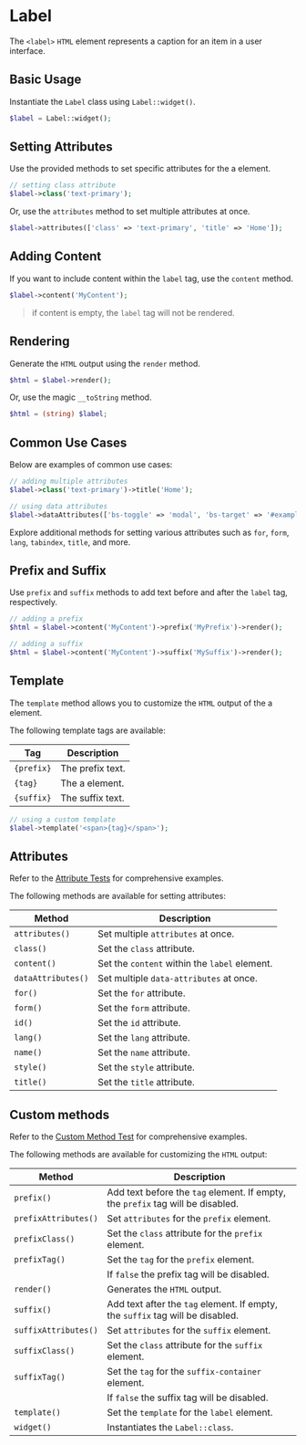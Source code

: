 # Label

The `<label>` `HTML` element represents a caption for an item in a user interface.

## Basic Usage

Instantiate the `Label` class using `Label::widget()`.

```php
$label = Label::widget();
```

## Setting Attributes

Use the provided methods to set specific attributes for the a element.

```php
// setting class attribute
$label->class('text-primary');
```

Or, use the `attributes` method to set multiple attributes at once.

```php
$label->attributes(['class' => 'text-primary', 'title' => 'Home']);
```

## Adding Content

If you want to include content within the `label` tag, use the `content` method.

```php
$label->content('MyContent');
```

> if content is empty, the `label` tag will not be rendered.


## Rendering

Generate the `HTML` output using the `render` method.

```php
$html = $label->render();
```

Or, use the magic `__toString` method.

```php
$html = (string) $label;
```

## Common Use Cases

Below are examples of common use cases:

```php
// adding multiple attributes
$label->class('text-primary')->title('Home');

// using data attributes
$label->dataAttributes(['bs-toggle' => 'modal', 'bs-target' => '#exampleModal', 'analytics' => 'trackClick']);
```

Explore additional methods for setting various attributes such as `for`, `form`, `lang`, `tabindex`, `title`, and more.

## Prefix and Suffix

Use `prefix` and `suffix` methods to add text before and after the `label` tag, respectively.

```php
// adding a prefix
$html = $label->content('MyContent')->prefix('MyPrefix')->render();

// adding a suffix
$html = $label->content('MyContent')->suffix('MySuffix')->render();
```

## Template

The `template` method allows you to customize the `HTML` output of the a element.

The following template tags are available:

| Tag        | Description      |
| ---------- | ---------------- |
| `{prefix}` | The prefix text. |
| `{tag}`    | The a element.   |
| `{suffix}` | The suffix text. |

```php
// using a custom template
$label->template('<span>{tag}</span>');
```

## Attributes

Refer to the [Attribute Tests](https://github.com/php-forge/html/blob/main/tests/FormControl/Label/AttributeTest.php)
for comprehensive examples.

The following methods are available for setting attributes:

| Method            | Description                                                                                      |
| ----------------- | ------------------------------------------------------------------------------------------------ |
| `attributes()`    | Set multiple `attributes` at once.                                                               |
| `class()`         | Set the `class` attribute.                                                                       |
| `content()`       | Set the `content` within the `label` element.                                                    |
| `dataAttributes()`| Set multiple `data-attributes` at once.                                                          |
| `for()`           | Set the `for` attribute.                                                                         |
| `form()`          | Set the `form` attribute.                                                                        |
| `id()`            | Set the `id` attribute.                                                                          |
| `lang()`          | Set the `lang` attribute.                                                                        |
| `name()`          | Set the `name` attribute.                                                                        |
| `style()`         | Set the `style` attribute.                                                                       |
| `title()`         | Set the `title` attribute.                                                                       |

## Custom methods

Refer to the [Custom Method Test](https://github.com/php-forge/html/blob/main/tests/FormControl/Label/CustomMethodTest.php)
for comprehensive examples.

The following methods are available for customizing the `HTML` output:

| Method                       | Description                                                                           |
| ---------------------------- | ------------------------------------------------------------------------------------- |
| `prefix()`                   | Add text before the `tag` element. If empty, the `prefix` tag will be disabled.       |
| `prefixAttributes()`         | Set `attributes` for the `prefix` element.                                            |
| `prefixClass()`              | Set the `class` attribute for the `prefix` element.                                   |
| `prefixTag()`                | Set the `tag` for the `prefix` element.                                               |
|                              | If `false` the prefix tag will be disabled.                                           |
| `render()`                   | Generates the `HTML` output.                                                          |
| `suffix()`                   | Add text after the `tag` element. If empty, the `suffix` tag will be disabled.        |
| `suffixAttributes()`         | Set `attributes` for the `suffix` element.                                            |
| `suffixClass()`              | Set the `class` attribute for the `suffix` element.                                   |
| `suffixTag()`                | Set the `tag` for the `suffix-container` element.                                     |
|                              | If `false` the suffix tag will be disabled.                                           |
| `template()`                 | Set the `template` for the `label` element.                                           |
| `widget()`                   | Instantiates the `Label::class`.                                                      |
